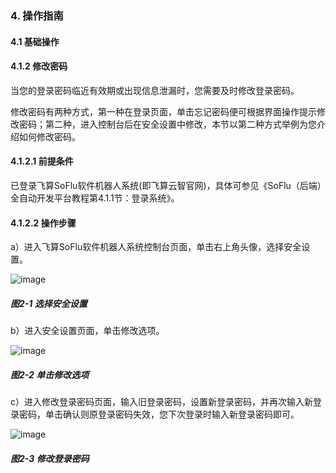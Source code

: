 ### 4. 操作指南

#### 4.1 基础操作

#### 4.1.2 修改密码

当您的登录密码临近有效期或出现信息泄漏时，您需要及时修改登录密码。

修改密码有两种方式，第一种在登录页面，单击忘记密码便可根据界面操作提示修改密码；第二种，进入控制台后在安全设置中修改，本节以第二种方式举例为您介绍如何修改密码。

#### 4.1.2.1 前提条件

已登录飞算SoFlu软件机器人系统(即飞算云智官网)，具体可参见《SoFlu（后端）全自动开发平台教程第4.1.1节：登录系统》。

#### 4.1.2.2 操作步骤

a）进入飞算SoFlu软件机器人系统控制台页面，单击右上角头像，选择安全设置。

![image](https://user-images.githubusercontent.com/79617492/196119449-ed7a0eb1-4e9e-481f-9646-16b600d6ad6d.png)

##### 图2-1 选择安全设置

b）进入安全设置页面，单击修改选项。

![image](https://user-images.githubusercontent.com/79617492/196119479-1fae8a66-6974-43ac-a0d4-6e7a79351da0.png)

##### 图2-2 单击修改选项

c）进入修改登录密码页面，输入旧登录密码，设置新登录密码，并再次输入新登录密码，单击确认则原登录密码失效，您下次登录时输入新登录密码即可。

![image](https://user-images.githubusercontent.com/79617492/196119497-c9f4a72a-f945-412e-9938-0361246206a9.png)

##### 图2-3 修改登录密码
